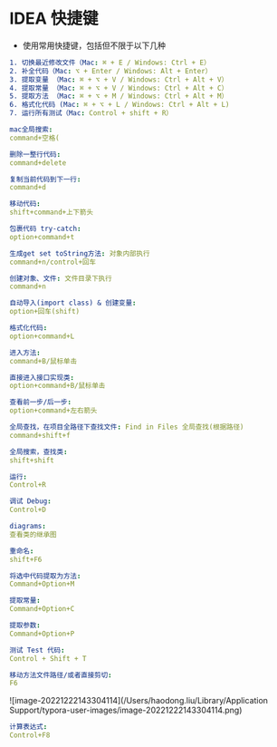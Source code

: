 # IDEA 快捷键

- 使用常用快捷键，包括但不限于以下几种

```yaml
1. 切换最近修改文件（Mac: ⌘ + E / Windows: Ctrl + E）
2. 补全代码（Mac: ⌥ + Enter / Windows: Alt + Enter）
3. 提取变量 （Mac: ⌘ + ⌥ + V / Windows: Ctrl + Alt + V）
4. 提取常量 （Mac: ⌘ + ⌥ + V / Windows: Ctrl + Alt + C）
5. 提取方法 （Mac: ⌘ + ⌥ + M / Windows: Ctrl + Alt + M）
6. 格式化代码 (Mac: ⌘ + ⌥ + L / Windows: Ctrl + Alt + L)
7. 运行所有测试（Mac: Control + shift + R）
```



```yaml
mac全局搜索:
command+空格(
```



```yaml
删除一整行代码:
command+delete

复制当前代码到下一行:
command+d

移动代码:
shift+command+上下箭头

包裹代码 try-catch:
option+command+t
```



```yaml
生成get set toString方法: 对象内部执行
command+n/control+回车 

创建对象、文件: 文件目录下执行
command+n

自动导入(import class) & 创建变量:
option+回车(shift)

格式化代码:
option+command+L

进入方法:
command+B/鼠标单击

直接进入接口实现类:
option+command+B/鼠标单击

查看前一步/后一步:
option+command+左右箭头

全局查找，在项目全路径下查找文件: Find in Files	全局查找(根据路径)
command+shift+f 

全局搜索，查找类:
shift+shift

运行:
Control+R

调试 Debug:
Control+D

diagrams:
查看类的继承图

重命名:
shift+F6

将选中代码提取为方法:
Command+Option+M

提取常量:
Command+Option+C

提取参数:
Command+Option+P

测试 Test 代码:
Control + Shift + T		

移动方法文件路径/或者直接剪切:
F6						
```



![image-20221222143304114](/Users/haodong.liu/Library/Application Support/typora-user-images/image-20221222143304114.png)

```yaml
计算表达式:
Control+F8
```
